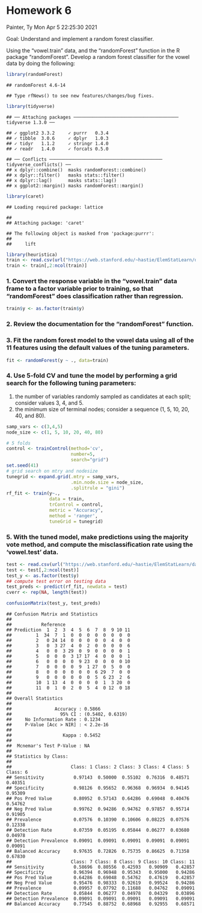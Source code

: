 Homework 6
================
Painter, Ty
Mon Apr 5 22:25:30 2021

Goal: Understand and implement a random forest classifier.

Using the “vowel.train” data, and the “randomForest” function in the R
package “randomForest”. Develop a random forest classifier for the vowel
data by doing the following:

``` r
library(randomForest)
```

    ## randomForest 4.6-14

    ## Type rfNews() to see new features/changes/bug fixes.

``` r
library(tidyverse)
```

    ## ── Attaching packages ─────────────────────────────────────── tidyverse 1.3.0 ──

    ## ✓ ggplot2 3.3.2     ✓ purrr   0.3.4
    ## ✓ tibble  3.0.6     ✓ dplyr   1.0.3
    ## ✓ tidyr   1.1.2     ✓ stringr 1.4.0
    ## ✓ readr   1.4.0     ✓ forcats 0.5.0

    ## ── Conflicts ────────────────────────────────────────── tidyverse_conflicts() ──
    ## x dplyr::combine()  masks randomForest::combine()
    ## x dplyr::filter()   masks stats::filter()
    ## x dplyr::lag()      masks stats::lag()
    ## x ggplot2::margin() masks randomForest::margin()

``` r
library(caret)
```

    ## Loading required package: lattice

    ## 
    ## Attaching package: 'caret'

    ## The following object is masked from 'package:purrr':
    ## 
    ##     lift

``` r
library(heuristica)
train <- read.csv(url("https://web.stanford.edu/~hastie/ElemStatLearn/datasets/vowel.train"))
train <- train[,2:ncol(train)]
```

### 1\. Convert the response variable in the “vowel.train” data frame to a factor variable prior to training, so that “randomForest” does classification rather than regression.

``` r
train$y <- as.factor(train$y)
```

### 2\. Review the documentation for the “randomForest” function.

### 3\. Fit the random forest model to the vowel data using all of the 11 features using the default values of the tuning parameters.

``` r
fit <- randomForest(y ~ ., data=train)
```

### 4\. Use 5-fold CV and tune the model by performing a grid search for the following tuning parameters:

1)  the number of variables randomly sampled as candidates at each
    split; consider values 3, 4, and 5.
2)  the minimum size of terminal nodes; consider a sequence (1, 5, 10,
    20, 40, and 80).

<!-- end list -->

``` r
samp_vars <- c(3,4,5)
node_size <- c(1, 5, 10, 20, 40, 80)

# 5 folds 
control <- trainControl(method='cv', 
                        number=5,
                        search="grid")
set.seed(41)
# grid search on mtry and nodesize
tunegrid <- expand.grid(.mtry = samp_vars, 
                        .min.node.size = node_size, 
                        .splitrule = "gini")
rf_fit <- train(y~., 
                data = train, 
                trControl = control,
                metric = "Accuracy",
                method = 'ranger', 
                tuneGrid = tunegrid)
```

### 5\. With the tuned model, make predictions using the majority vote method, and compute the misclassification rate using the ‘vowel.test’ data.

``` r
test <- read.csv(url("https://web.stanford.edu/~hastie/ElemStatLearn/datasets/vowel.test"))
test <- test[,2:ncol(test)]
test_y <- as.factor(test$y)
## compute test error on testing data
test_preds <- predict(rf_fit, newdata = test)
cverr <- rep(NA, length(test))

confusionMatrix(test_y, test_preds)
```

    ## Confusion Matrix and Statistics
    ## 
    ##           Reference
    ## Prediction  1  2  3  4  5  6  7  8  9 10 11
    ##         1  34  7  1  0  0  0  0  0  0  0  0
    ##         2   0 24 14  0  0  0  0  0  4  0  0
    ##         3   0  3 27  4  0  2  0  0  0  0  6
    ##         4   0  0  3 29  0  9  0  0  0  0  1
    ##         5   0  0  0  3 17 17  4  0  0  0  1
    ##         6   0  0  0  0  9 23  0  0  0  0 10
    ##         7   0  0  0  0  9  1 27  0  5  0  0
    ##         8   0  0  0  0  0  0  6 29  7  0  0
    ##         9   0  0  0  0  0  0  5  6 23  2  6
    ##         10  1 13  4  0  0  0  0  1  3 20  0
    ##         11  0  1  0  2  0  5  4  0 12  0 18
    ## 
    ## Overall Statistics
    ##                                           
    ##                Accuracy : 0.5866          
    ##                  95% CI : (0.5402, 0.6319)
    ##     No Information Rate : 0.1234          
    ##     P-Value [Acc > NIR] : < 2.2e-16       
    ##                                           
    ##                   Kappa : 0.5452          
    ##                                           
    ##  Mcnemar's Test P-Value : NA              
    ## 
    ## Statistics by Class:
    ## 
    ##                      Class: 1 Class: 2 Class: 3 Class: 4 Class: 5 Class: 6
    ## Sensitivity           0.97143  0.50000  0.55102  0.76316  0.48571  0.40351
    ## Specificity           0.98126  0.95652  0.96368  0.96934  0.94145  0.95309
    ## Pos Pred Value        0.80952  0.57143  0.64286  0.69048  0.40476  0.54762
    ## Neg Pred Value        0.99762  0.94286  0.94762  0.97857  0.95714  0.91905
    ## Prevalence            0.07576  0.10390  0.10606  0.08225  0.07576  0.12338
    ## Detection Rate        0.07359  0.05195  0.05844  0.06277  0.03680  0.04978
    ## Detection Prevalence  0.09091  0.09091  0.09091  0.09091  0.09091  0.09091
    ## Balanced Accuracy     0.97635  0.72826  0.75735  0.86625  0.71358  0.67830
    ##                      Class: 7 Class: 8 Class: 9 Class: 10 Class: 11
    ## Sensitivity           0.58696  0.80556  0.42593   0.90909   0.42857
    ## Specificity           0.96394  0.96948  0.95343   0.95000   0.94286
    ## Pos Pred Value        0.64286  0.69048  0.54762   0.47619   0.42857
    ## Neg Pred Value        0.95476  0.98333  0.92619   0.99524   0.94286
    ## Prevalence            0.09957  0.07792  0.11688   0.04762   0.09091
    ## Detection Rate        0.05844  0.06277  0.04978   0.04329   0.03896
    ## Detection Prevalence  0.09091  0.09091  0.09091   0.09091   0.09091
    ## Balanced Accuracy     0.77545  0.88752  0.68968   0.92955   0.68571
